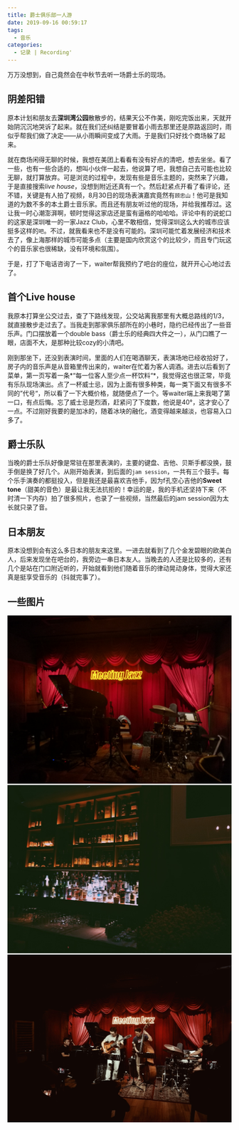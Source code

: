 ```yaml
---
title: 爵士俱乐部一人游
date: 2019-09-16 00:59:17
tags:
  - 音乐
categories:
  - 记录 | Recording'
---
```

万万没想到，自己竟然会在中秋节去听一场爵士乐的现场。

<!-- more -->

## 阴差阳错

原本计划和朋友去**深圳湾公园**散散步的，结果天公不作美，刚吃完饭出来，天就开始阴沉沉地哭诉了起来。就在我们还纠结是要冒着小雨去那里还是原路返回时，雨似乎帮我们做了决定——从小雨瞬间变成了大雨。于是我们只好找个商场躲了起来。

就在商场闲得无聊的时候，我想在美团上看看有没有好点的清吧，想去坐坐。看了一些，也有一些合适的，想叫小伙伴一起去，他说算了吧，我想自己去可能也比较无聊，就打算放弃。可是浏览的过程中，发现有些是音乐主题的，突然来了兴趣，于是直接搜索*live house*，没想到附近还真有一个。然后赶紧点开看了看评论，还不错，关键是有人拍了视频，8月30日的现场表演嘉宾竟然有`顾忠山`！他可是我知道的为数不多的本土爵士音乐家。而且还有朋友听过他的现场，并给我推荐过。这让我一时心潮澎湃啊，顿时觉得这家店还是蛮有逼格的哈哈哈。评论中有的说蛇口的这家是深圳唯一的一家Jazz Club，心里不敢相信，觉得深圳这么大的城市应该挺多这样的`吧`。不过，就我看来也不是没有可能的。深圳可能忙着发展经济和技术去了，像上海那样的城市可能多点（主要是国内欣赏这个的比较少，而且专门玩这个的音乐家也很稀缺，没有环境和氛围）。

于是，打了下电话咨询了一下，waiter帮我预约了吧台的座位，就开开心心地过去了。

## 首个Live house

我原本打算坐公交过去，查了下路线发现，公交站离我那里有大概总路线的1/3，就直接散步走过去了。当我走到那家俱乐部所在的小巷时，隐约已经传出了一些音乐声。门口摆放着一个double bass（爵士乐的经典四大件之一），从门口瞧了一眼，店面不大，是那种比较cozy的小清吧。

刚到那坐下，还没到表演时间，里面的人们在喝酒聊天，表演场地已经收拾好了，房子内的音乐声是从音箱里传出来的，waiter在忙着为客人调酒。进去以后看到了菜单，第一页写着一条*“每一位客人至少点一杯饮料“*，我觉得这也很正常，毕竟有乐队现场演出。点了一杯威士忌，因为上面有很多种类，每一类下面又有很多不同的”代号“，所以看了一下大概价格，就随便点了一个。等waiter端上来我喝了第一口，有点后悔。忘了威士忌是烈酒，赶紧问了下度数，他说是40°，这才安心了一点。不过刚好我要的是加冰的，随着冰块的融化，酒变得越来越淡，也容易入口多了。

## 爵士乐队

当晚的爵士乐队好像是常驻在那里表演的，主要的键盘、吉他、贝斯手都没换，鼓手倒是换了好几个。从刚开始表演，到后面的`jam session`，一共有三个鼓手。每个乐手演奏的都挺投入，但是我还是最喜欢吉他手，因为f孔空心吉他的**Sweet tone**（甜美的音色）是最让我无法抗拒的！幸运的是，我的手机还坚持下来（不时清一下内存）拍了很多照片，也录了一些视频，当然最后的jam session因为太长就只录了音。

## 日本朋友

原本没想到会有这么多日本的朋友来这里。一进去就看到了几个金发碧眼的欧美白人，后来发现坐在吧台的，我旁边一串日本友人。当晚去的人还是比较多的，还有几个是站在门口附近听的，开始就看到他们随着音乐的律动晃动身体，觉得大家还真是挺享受音乐的（抖就完事了）。

## 一些图片
![Meeting-Jazz](爵士俱乐部一人游/Meeting-Jazz.jpg "Meeting-Jazz")
![吧台](爵士俱乐部一人游/drinks.jpg "吧台")
![乐队](爵士俱乐部一人游/band.jpg "乐队")